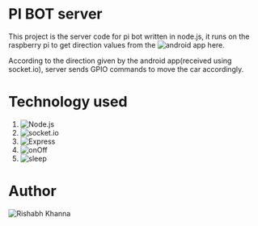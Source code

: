 # PI BOT server
This project is the server code for pi bot written in node.js, it runs on the raspberry pi to get direction values from the ![android app here](https://github.com/Rishabhk07/Sensor-data-socket-io).

According to the direction given by the android app(received using socket.io), server sends GPIO commands to move the car accordingly.

# Technology used
  1. ![Node.js](https://nodejs.org/)
  2. ![socket.io](https://socket.io)
  3. ![Express](https://expressjs.com/)
  4. ![onOff](https://www.npmjs.com/package/onoff)
  5. ![sleep](https://www.npmjs.com/package/sleep)
 
 # Author
 
 ![Rishabh Khanna](http://rishabhkhanna.me)
